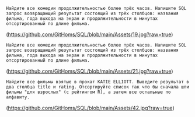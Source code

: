 `Найдите все комедии продолжительностью более трёх часов.
Напишите SQL запрос возвращающий результат состоящий из трёх столбцов: названия фильма, года выхода на экран и продолжительности в минутах отсортированный по длине фильма.`

(https://github.com/GitHoms/SQL/blob/main/Assets/19.jpg?raw=true)

`Найдите все комедии продолжительностью более трёх часов.
Напишите SQL запрос возвращающий результат состоящий из трёх столбцов: названия фильма, года выхода на экран и продолжительности в минутах отсортированный по длине фильма.`

(https://github.com/GitHoms/SQL/blob/main/Assets/21.jpg?raw=true)

`Найдите все фильмы взятые в прокат KATIE ELLIOTT. Выведите результат в два столбца title и rating.
Отсортируйте список так что бы сначала шли фильмы "для взрослых" (с рейтингом R), а затем все остальные по алфавиту.`

(https://github.com/GitHoms/SQL/blob/main/Assets/42.jpg?raw=true)